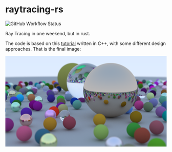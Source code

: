 # raytracing-rs

![GitHub Workflow Status](https://img.shields.io/github/workflow/status/honoriocassiano/raytracing-rs/Rust)

Ray Tracing in one weekend, but in rust.



The code is based on this [tutorial](https://raytracing.github.io/books/RayTracingInOneWeekend.html) written in C++, with some different design approaches. That is the final image:



![Image](generated/final_image.png)

